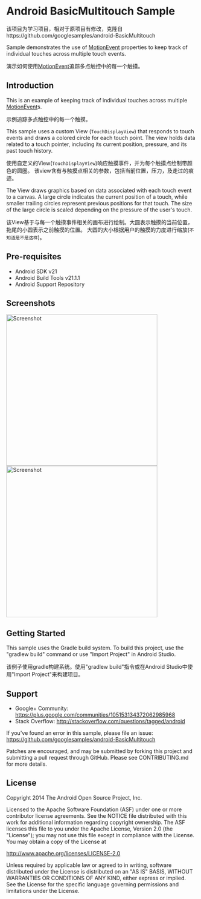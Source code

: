 Android BasicMultitouch Sample
===================================

该项目为学习项目，相对于原项目有修改，克隆自https://github.com/googlesamples/android-BasicMultitouch

Sample demonstrates the use of [MotionEvent][1] properties to keep track of
individual touches across multiple touch events.

演示如何使用[MotionEvent][1]追踪多点触控中的每一个触摸。

[1]: http://developer.android.com/reference/android/view/MotionEvent.html

Introduction
------------

This is an example of keeping track of individual touches across multiple
[MotionEvent][1]s.

示例追踪多点触控中的每一个触摸。

This sample uses a custom View (`TouchDisplayView`) that responds to
touch events and draws a colored circle for each touch point. The view holds
data related to a touch pointer, including its current position, pressure,
and its past touch history.

使用自定义的View(`TouchDisplayView`)响应触摸事件，并为每个触摸点绘制带颜色的圆圈。
该view含有与触摸点相关的参数，包括当前位置，压力，及走过的痕迹。

The View draws graphics based on data associated with each touch event to a
canvas. A large circle indicates the current position of a touch, while smaller
trailing circles represent previous positions for that touch.
The size of the large circle is scaled depending on the pressure of the user's
touch.

该View基于与每一个触摸事件相关的画布进行绘制。大圆表示触摸的当前位置，拖尾的小圆表示之前触摸的位置。
大圆的大小根据用户的触摸的力度进行缩放(`不知道是不是这样`)。

[1]: http://developer.android.com/reference/android/view/MotionEvent.html

Pre-requisites
--------------

- Android SDK v21
- Android Build Tools v21.1.1
- Android Support Repository

Screenshots
-------------

<img src="android-BasicMultitouch/blob/master/screenshots/intro.png" height="400" alt="Screenshot"/> <img src="android-BasicMultitouch/blob/master/screenshots/touches.png" height="400" alt="Screenshot"/>

Getting Started
---------------

This sample uses the Gradle build system. To build this project, use the
"gradlew build" command or use "Import Project" in Android Studio.

该例子使用gradle构建系统。使用"gradlew build"指令或在Android Studio中使用"Import Project"来构建项目。

Support
-------

- Google+ Community: https://plus.google.com/communities/105153134372062985968
- Stack Overflow: http://stackoverflow.com/questions/tagged/android

If you've found an error in this sample, please file an issue:
https://github.com/googlesamples/android-BasicMultitouch

Patches are encouraged, and may be submitted by forking this project and
submitting a pull request through GitHub. Please see CONTRIBUTING.md for more details.

License
-------

Copyright 2014 The Android Open Source Project, Inc.

Licensed to the Apache Software Foundation (ASF) under one or more contributor
license agreements.  See the NOTICE file distributed with this work for
additional information regarding copyright ownership.  The ASF licenses this
file to you under the Apache License, Version 2.0 (the "License"); you may not
use this file except in compliance with the License.  You may obtain a copy of
the License at

http://www.apache.org/licenses/LICENSE-2.0

Unless required by applicable law or agreed to in writing, software
distributed under the License is distributed on an "AS IS" BASIS, WITHOUT
WARRANTIES OR CONDITIONS OF ANY KIND, either express or implied.  See the
License for the specific language governing permissions and limitations under
the License.
